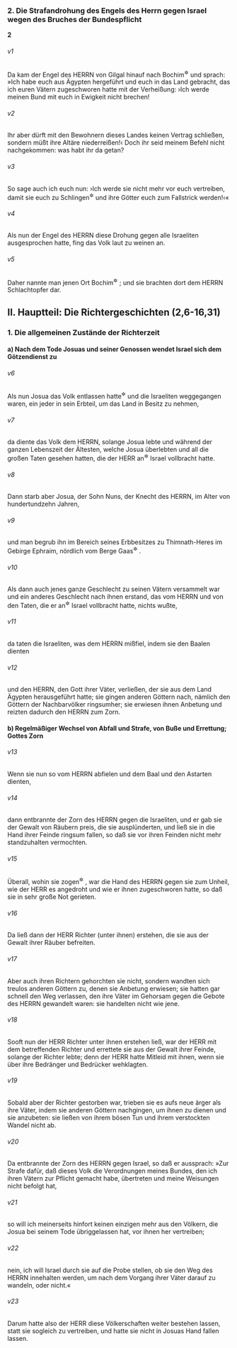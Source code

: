 ### 2. Die Strafandrohung des Engels des Herrn gegen Israel wegen des Bruches der Bundespflicht

__2__

###### v1
Da kam der Engel des HERRN von Gilgal hinauf nach Bochim<sup title="V.5">&#x2732;</sup>
 und sprach: »Ich habe euch aus Ägypten hergeführt und euch in das Land gebracht, das ich euren Vätern zugeschworen hatte mit der Verheißung: ›Ich werde meinen Bund mit euch in Ewigkeit nicht brechen!

###### v2
Ihr aber dürft mit den Bewohnern dieses Landes keinen Vertrag schließen, sondern müßt ihre Altäre niederreißen!‹ Doch ihr seid meinem Befehl nicht nachgekommen: was habt ihr da getan?

###### v3
So sage auch ich euch nun: ›Ich werde sie nicht mehr vor euch vertreiben, damit sie euch zu Schlingen<sup title="oder: Bedrängern">&#x2732;</sup>
 und ihre Götter euch zum Fallstrick werden!‹«

###### v4
Als nun der Engel des HERRN diese Drohung gegen alle Israeliten ausgesprochen hatte, fing das Volk laut zu weinen an.

###### v5
Daher nannte man jenen Ort Bochim<sup title="d.h. Ort der Weinenden">&#x2732;</sup>
; und sie brachten dort dem HERRN Schlachtopfer dar.

## II. Hauptteil: Die Richtergeschichten (2,6-16,31)

### 1. Die allgemeinen Zustände der Richterzeit

#### a) Nach dem Tode Josuas und seiner Genossen wendet Israel sich dem Götzendienst zu


###### v6
Als nun Josua das Volk entlassen hatte<sup title="Jos 24,28">&#x2732;</sup>
 und die Israeliten weggegangen waren, ein jeder in sein Erbteil, um das Land in Besitz zu nehmen,

###### v7
da diente das Volk dem HERRN, solange Josua lebte und während der ganzen Lebenszeit der Ältesten, welche Josua überlebten und all die großen Taten gesehen hatten, die der HERR an<sup title="oder: für">&#x2732;</sup>
 Israel vollbracht hatte.

###### v8
Dann starb aber Josua, der Sohn Nuns, der Knecht des HERRN, im Alter von hundertundzehn Jahren,

###### v9
und man begrub ihn im Bereich seines Erbbesitzes zu Thimnath-Heres im Gebirge Ephraim, nördlich vom Berge Gaas<sup title="vgl. Jos 24,29-30">&#x2732;</sup>
.

###### v10
Als dann auch jenes ganze Geschlecht zu seinen Vätern versammelt war und ein anderes Geschlecht nach ihnen erstand, das vom HERRN und von den Taten, die er an<sup title="oder: für">&#x2732;</sup>
 Israel vollbracht hatte, nichts wußte,

###### v11
da taten die Israeliten, was dem HERRN mißfiel, indem sie den Baalen dienten

###### v12
und den HERRN, den Gott ihrer Väter, verließen, der sie aus dem Land Ägypten herausgeführt hatte; sie gingen anderen Göttern nach, nämlich den Göttern der Nachbarvölker ringsumher; sie erwiesen ihnen Anbetung und reizten dadurch den HERRN zum Zorn.

#### b) Regelmäßiger Wechsel von Abfall und Strafe, von Buße und Errettung; Gottes Zorn


###### v13
Wenn sie nun so vom HERRN abfielen und dem Baal und den Astarten dienten,

###### v14
dann entbrannte der Zorn des HERRN gegen die Israeliten, und er gab sie der Gewalt von Räubern preis, die sie ausplünderten, und ließ sie in die Hand ihrer Feinde ringsum fallen, so daß sie vor ihren Feinden nicht mehr standzuhalten vermochten.

###### v15
Überall, wohin sie zogen<sup title="oder: Jedesmal, wenn sie ins Feld zogen">&#x2732;</sup>
, war die Hand des HERRN gegen sie zum Unheil, wie der HERR es angedroht und wie er ihnen zugeschworen hatte, so daß sie in sehr große Not gerieten.

###### v16
Da ließ dann der HERR Richter (unter ihnen) erstehen, die sie aus der Gewalt ihrer Räuber befreiten.

###### v17
Aber auch ihren Richtern gehorchten sie nicht, sondern wandten sich treulos anderen Göttern zu, denen sie Anbetung erwiesen; sie hatten gar schnell den Weg verlassen, den ihre Väter im Gehorsam gegen die Gebote des HERRN gewandelt waren: sie handelten nicht wie jene.

###### v18
Sooft nun der HERR Richter unter ihnen erstehen ließ, war der HERR mit dem betreffenden Richter und errettete sie aus der Gewalt ihrer Feinde, solange der Richter lebte; denn der HERR hatte Mitleid mit ihnen, wenn sie über ihre Bedränger und Bedrücker wehklagten.

###### v19
Sobald aber der Richter gestorben war, trieben sie es aufs neue ärger als ihre Väter, indem sie anderen Göttern nachgingen, um ihnen zu dienen und sie anzubeten: sie ließen von ihrem bösen Tun und ihrem verstockten Wandel nicht ab.


###### v20
Da entbrannte der Zorn des HERRN gegen Israel, so daß er aussprach: »Zur Strafe dafür, daß dieses Volk die Verordnungen meines Bundes, den ich ihren Vätern zur Pflicht gemacht habe, übertreten und meine Weisungen nicht befolgt hat,

###### v21
so will ich meinerseits hinfort keinen einzigen mehr aus den Völkern, die Josua bei seinem Tode übriggelassen hat, vor ihnen her vertreiben;

###### v22
nein, ich will Israel durch sie auf die Probe stellen, ob sie den Weg des HERRN innehalten werden, um nach dem Vorgang ihrer Väter darauf zu wandeln, oder nicht.«

###### v23
Darum hatte also der HERR diese Völkerschaften weiter bestehen lassen, statt sie sogleich zu vertreiben, und hatte sie nicht in Josuas Hand fallen lassen.